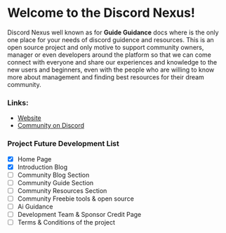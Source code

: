 # Welcome to the Discord Nexus!

Discord Nexus well known as for **Guide Guidance** docs where is the only one place for your needs of discord guidence and resources. This is an open source project and only motive to support community owners, manager or even developers around the platform so that we can come connect with everyone and share our experiences and knowledge to the new users and beginners, even with the people who are willing to know more about management and finding best resources for their dream community.

### Links:
- [Website](https://discordnexus.vercel.app/)
- [Community on Discord](https://dsc.gg/jumanjihub)

### Project Future Development List

* [x] Home Page
* [x] Introduction Blog
* [ ] Community Blog Section
* [ ] Community Guide Section
* [ ] Community Resources Section
* [ ] Community Freebie tools & open source
* [ ] Ai Guidance
* [ ] Development Team & Sponsor Credit Page
* [ ] Terms & Conditions of the project
